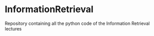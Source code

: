 # InformationRetrieval
Repository containing all the python code of the Information Retrieval lectures
